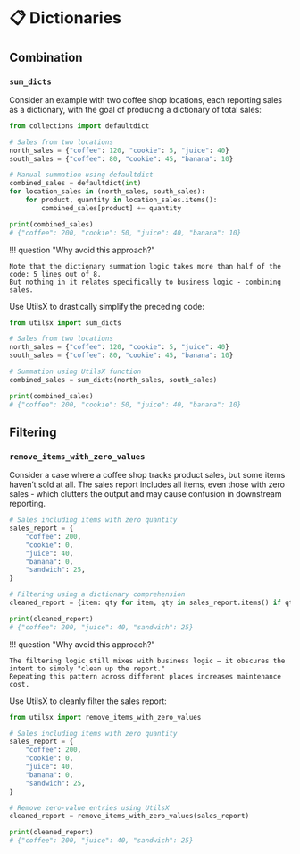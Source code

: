 # 📋 Dictionaries

## Combination

### `sum_dicts`

Consider an example with two coffee shop locations,
each reporting sales as a dictionary, with the goal of
producing a dictionary of total sales:

``` py title="before.py" hl_lines="1 8-11"
from collections import defaultdict

# Sales from two locations
north_sales = {"coffee": 120, "cookie": 5, "juice": 40}
south_sales = {"coffee": 80, "cookie": 45, "banana": 10}

# Manual summation using defaultdict
combined_sales = defaultdict(int)
for location_sales in (north_sales, south_sales):
    for product, quantity in location_sales.items():
        combined_sales[product] += quantity

print(combined_sales)
# {"coffee": 200, "cookie": 50, "juice": 40, "banana": 10}
```
!!! question "Why avoid this approach?"

    Note that the dictionary summation logic takes more than half of the code: 5 lines out of 8.
    But nothing in it relates specifically to business logic - combining sales.

Use UtilsX to drastically simplify the preceding code:

``` py title="after.py" hl_lines="1 8"
from utilsx import sum_dicts

# Sales from two locations
north_sales = {"coffee": 120, "cookie": 5, "juice": 40}
south_sales = {"coffee": 80, "cookie": 45, "banana": 10}

# Summation using UtilsX function
combined_sales = sum_dicts(north_sales, south_sales)

print(combined_sales)
# {"coffee": 200, "cookie": 50, "juice": 40, "banana": 10}
```

## Filtering

### `remove_items_with_zero_values`

Consider a case where a coffee shop tracks product sales, but some items haven’t sold at all.
The sales report includes all items, even those with zero sales - which clutters the output
and may cause confusion in downstream reporting.

``` py title="before.py" hl_lines="11"
# Sales including items with zero quantity
sales_report = {
    "coffee": 200,
    "cookie": 0,
    "juice": 40,
    "banana": 0,
    "sandwich": 25,
}

# Filtering using a dictionary comprehension
cleaned_report = {item: qty for item, qty in sales_report.items() if qty}

print(cleaned_report)
# {"coffee": 200, "juice": 40, "sandwich": 25}
```

!!! question "Why avoid this approach?"

    The filtering logic still mixes with business logic — it obscures the intent to simply "clean up the report."
    Repeating this pattern across different places increases maintenance cost.

Use UtilsX to cleanly filter the sales report:

``` py title="after.py" hl_lines="1 13"
from utilsx import remove_items_with_zero_values

# Sales including items with zero quantity
sales_report = {
    "coffee": 200,
    "cookie": 0,
    "juice": 40,
    "banana": 0,
    "sandwich": 25,
}

# Remove zero-value entries using UtilsX
cleaned_report = remove_items_with_zero_values(sales_report)

print(cleaned_report)
# {"coffee": 200, "juice": 40, "sandwich": 25}
```
